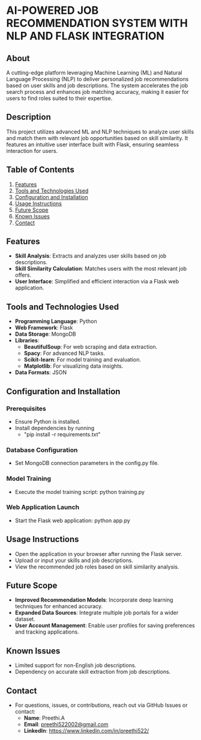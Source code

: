 # AI-POWERED JOB RECOMMENDATION SYSTEM WITH NLP AND FLASK INTEGRATION

## About
A cutting-edge platform leveraging Machine Learning (ML) and Natural Language Processing (NLP) to deliver personalized job recommendations based on user skills and job descriptions. The system accelerates the job search process and enhances job matching accuracy, making it easier for users to find roles suited to their expertise.

## Description
This project utilizes advanced ML and NLP techniques to analyze user skills and match them with relevant job opportunities based on skill similarity. It features an intuitive user interface built with Flask, ensuring seamless interaction for users.

## Table of Contents
1. [Features](#features)
2. [Tools and Technologies Used](#tools-and-technologies-used)
3. [Configuration and Installation](#configuration-and-installation)
4. [Usage Instructions](#usage-instructions)
5. [Future Scope](#future-scope)
6. [Known Issues](#known-issues)
7. [Contact](#contact)

## Features
- **Skill Analysis**: Extracts and analyzes user skills based on job descriptions.
- **Skill Similarity Calculation**: Matches users with the most relevant job offers.
- **User Interface**: Simplified and efficient interaction via a Flask web application.

## Tools and Technologies Used
- **Programming Language**: Python
- **Web Framework**: Flask
- **Data Storage**: MongoDB
- **Libraries**:
  - **BeautifulSoup**: For web scraping and data extraction.
  - **Spacy**: For advanced NLP tasks.
  - **Scikit-learn**: For model training and evaluation.
  - **Matplotlib**: For visualizing data insights.
- **Data Formats**: JSON

## Configuration and Installation

### Prerequisites
- Ensure Python is installed.
- Install dependencies by running
     - "pip install -r requirements.txt"
### Database Configuration
   - Set MongoDB connection parameters in the config.py file.
### Model Training
   - Execute the model training script: python training.py
### Web Application Launch
   - Start the Flask web application: python app.py

## Usage Instructions
- Open the application in your browser after running the Flask server.
- Upload or input your skills and job descriptions.
- View the recommended job roles based on skill similarity analysis.
  
## Future Scope
- **Improved Recommendation Models**: Incorporate deep learning techniques for enhanced accuracy.
- **Expanded Data Sources**: Integrate multiple job portals for a wider dataset.
- **User Account Management**: Enable user profiles for saving preferences and tracking applications.
  
## Known Issues
- Limited support for non-English job descriptions.
- Dependency on accurate skill extraction from job descriptions.
  
## Contact
- For questions, issues, or contributions, reach out via GitHub Issues or contact:
   - **Name**: Preethi.A
   - **Email**: preethi522002@gmail.com
   - **LinkedIn**: https://www.linkedin.com/in/preethi522/
